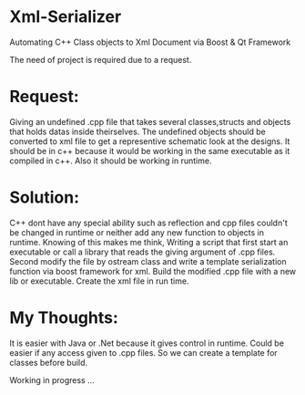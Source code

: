 # Xml-Serializer
Automating C++ Class objects to Xml Document via Boost &amp; Qt Framework

The need of project is required due to a request.

# Request:
  Giving an undefined .cpp file that takes several classes,structs and objects that holds datas inside theirselves.
  The undefined objects should be converted to xml file to get a representive schematic look at the designs.
  It should be in c++ because it would be working in the same executable as it compiled in c++. Also it should be working in runtime.
  
# Solution:
  C++ dont have any special ability such as reflection and cpp files couldn't be changed in runtime or neither add any new function to objects in runtime.
  Knowing of this makes me think, Writing a script that first start an executable or call a library that reads the giving argument of .cpp files. 
  Second modify the file by ostream class and write a template serialization function via boost framework for xml.
  Build the modified .cpp file with a new lib or executable.
  Create the xml file in run time.
  
# My Thoughts:
  It is easier with Java or .Net because it gives control in runtime. 
  Could be easier if any access given to .cpp files. So we can create a template for classes before build.
  
Working in progress ...
